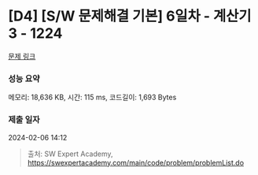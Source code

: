 # [D4] [S/W 문제해결 기본] 6일차 - 계산기3 - 1224 

[문제 링크](https://swexpertacademy.com/main/code/problem/problemDetail.do?contestProbId=AV14tDX6AFgCFAYD) 

### 성능 요약

메모리: 18,636 KB, 시간: 115 ms, 코드길이: 1,693 Bytes

### 제출 일자

2024-02-06 14:12



> 출처: SW Expert Academy, https://swexpertacademy.com/main/code/problem/problemList.do